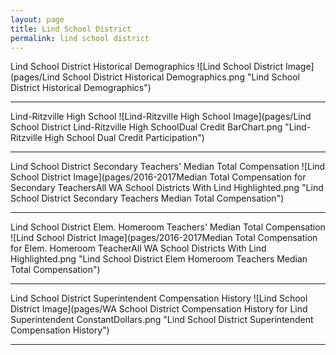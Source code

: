 ```yaml
---
layout: page
title: Lind School District
permalink: lind school district
---
```



Lind School District Historical Demographics
![Lind School District Image](pages/Lind School District Historical Demographics.png "Lind School District Historical Demographics")

___

Lind-Ritzville High School
![Lind-Ritzville High School Image](pages/Lind School District Lind-Ritzville High SchoolDual Credit BarChart.png "Lind-Ritzville High School Dual Credit Participation")

___

Lind School District Secondary Teachers' Median Total Compensation
![Lind School District Image](pages/2016-2017Median Total Compensation for Secondary TeachersAll WA School Districts With Lind Highlighted.png "Lind School District Secondary Teachers Median Total Compensation")

___

Lind School District Elem. Homeroom Teachers' Median Total Compensation
![Lind School District Image](pages/2016-2017Median Total Compensation for Elem. Homeroom TeacherAll WA School Districts With Lind Highlighted.png "Lind School District Elem Homeroom Teachers Median Total Compensation")

___

Lind School District Superintendent Compensation History
![Lind School District Image](pages/WA School District Compensation History for Lind Superintendent ConstantDollars.png "Lind School District Superintendent Compensation History")

___

